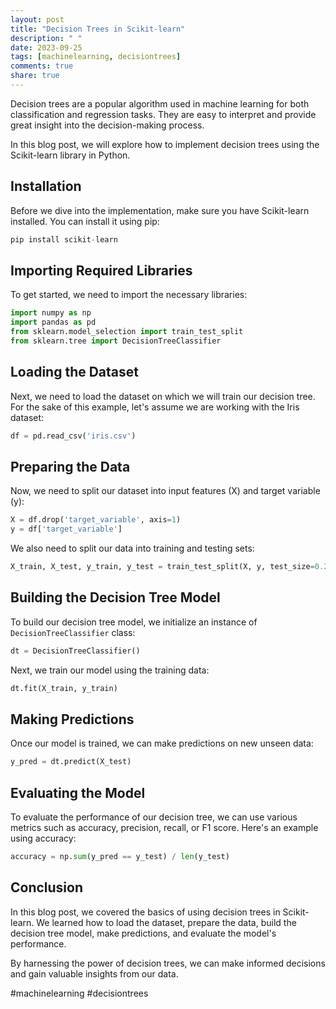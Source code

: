 ```yaml
---
layout: post
title: "Decision Trees in Scikit-learn"
description: " "
date: 2023-09-25
tags: [machinelearning, decisiontrees]
comments: true
share: true
---
```


Decision trees are a popular algorithm used in machine learning for both classification and regression tasks. They are easy to interpret and provide great insight into the decision-making process.

In this blog post, we will explore how to implement decision trees using the Scikit-learn library in Python.

## Installation

Before we dive into the implementation, make sure you have Scikit-learn installed. You can install it using pip:

```python
pip install scikit-learn
```

## Importing Required Libraries

To get started, we need to import the necessary libraries:

```python
import numpy as np
import pandas as pd
from sklearn.model_selection import train_test_split
from sklearn.tree import DecisionTreeClassifier
```

## Loading the Dataset

Next, we need to load the dataset on which we will train our decision tree. For the sake of this example, let's assume we are working with the Iris dataset:

```python
df = pd.read_csv('iris.csv')
```

## Preparing the Data

Now, we need to split our dataset into input features (X) and target variable (y):

```python
X = df.drop('target_variable', axis=1)
y = df['target_variable']
```

We also need to split our data into training and testing sets:

```python
X_train, X_test, y_train, y_test = train_test_split(X, y, test_size=0.2, stratify=y)
```

## Building the Decision Tree Model

To build our decision tree model, we initialize an instance of `DecisionTreeClassifier` class:

```python
dt = DecisionTreeClassifier()
```

Next, we train our model using the training data:

```python
dt.fit(X_train, y_train)
```

## Making Predictions

Once our model is trained, we can make predictions on new unseen data:

```python
y_pred = dt.predict(X_test)
```

## Evaluating the Model

To evaluate the performance of our decision tree, we can use various metrics such as accuracy, precision, recall, or F1 score. Here's an example using accuracy:

```python
accuracy = np.sum(y_pred == y_test) / len(y_test)
```

## Conclusion

In this blog post, we covered the basics of using decision trees in Scikit-learn. We learned how to load the dataset, prepare the data, build the decision tree model, make predictions, and evaluate the model's performance.

By harnessing the power of decision trees, we can make informed decisions and gain valuable insights from our data.

#machinelearning #decisiontrees